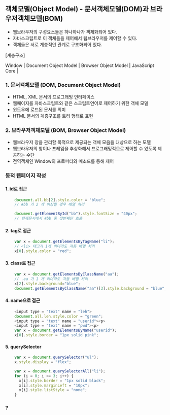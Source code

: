 
## 객체모델(Object Model) - 문서객체모델(DOM)과 브라우저객체모델(BOM)
 - 웹브라우저의 구성요소들은 하나하나가 객체화되어 있다.
 - 자바스크립트로 이 객체들을 제어해서 웹브라우저를 제어할 수 있다.
 - 객체들은 서로 계층적인 관계로 구조화되어 있다.

 [계층구조]

 Window
 | Document Object Model | Browser Object Model | JavaScript Core |

### 1. 문서객체모델 (DOM, Document Object Model)
* HTML, XML 문서의 프로그래밍 인터페이스
* 웹페이지를 자바스크립트와 같은 스크립트언어로 제어하기 위한 객체 모델
* 윈도우에 로드된 문서를 의미
* HTML 문서의 계층구조를 트리 형태로 표현


### 2. 브라우저객체모델 (BOM, Browser Object Model)
* 웹브라우저 창을 관리할 목적으로 제공되는 객체 모음을 대상으로 하는 모델
* 웹브라우저의 창이나 프레임을 추상화해서 프로그래밍적으로 제어할 수 있도록 제공하는 수단
* 전역객체인 Window의 프로퍼티와 메소드를 통해 제어

### 동적 웹페이지 작성
#### 1. id로 접근

```Javascript
    document.all.bb[2].style.color = "blue";
    // #bb 가 2 개 이상일 경우 배열 처리

    document.getElementById("bb").style.fontSize = "40px";
    // 현재문서에서 #bb 중 첫번째만 호출
```

#### 2. tag로 접근

```Javascript
    var x = document.getElementsByTagName("li");
    // <li> 태그가 1개 이더라도 자동 배열 처리
    x[0].style.color = "red";
```

#### 3. class로 접근

```Javascript
    var x = document.getElementsByClassName("aa");
    // .aa 가 1 개 이더라도 자동 배열 처리
    x[2].style.background="blue";
    document.getElementsByClassName("aa")[3].style.background = "blue";
```

#### 4. name으로 접근

```Javascript
    <input type = "text" name = "leh">
    document.all.leh.style.color = "green";
    <input type = "text" name = "userid"><p>
    <input type = "text" name = "pwd"><p>
    var x = document.getElementsByName("userid");
    x[0].style.border = "1px solid pink";
```

#### 5. querySelector

```Javascript
    var x = document.querySelector("ul");
    x.style.display = "flex";

    var x = document.querySelectorAll("li");
    for (i = 0; i <= 3; i++) {
      x[i].style.border = "1px solid black";
      x[i].style.marginLeft = "10px";
      x[i].style.listStyle = "none";
    }
```

### ?
